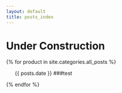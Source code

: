 ```yaml
---
layout: default
title: posts_index
---
```


# Under Construction
  
  {% for product in site.categories.all_posts %}
  <ul>
  {{ posts.date }}
   ###test
   </ul>
  {% endfor %}


 
